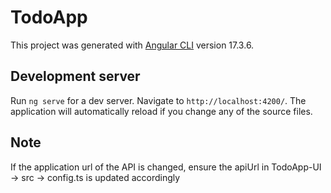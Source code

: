 # TodoApp

This project was generated with [Angular CLI](https://github.com/angular/angular-cli) version 17.3.6.

## Development server

Run `ng serve` for a dev server. Navigate to `http://localhost:4200/`. The application will automatically reload if you change any of the source files.

## Note

If the application url of the API is changed, ensure the apiUrl in TodoApp-UI -> src -> config.ts is updated accordingly 
